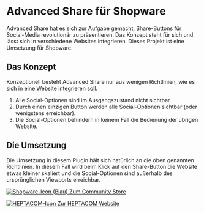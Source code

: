 # Advanced Share für Shopware

Advanced Share hat es sich zur Aufgabe gemacht, Share-Buttons für Social-Media revolutionär zu präsentieren. Das Konzept steht für sich und lässt sich in verschiedene Websites integrieren. Dieses Projekt ist eine Umsetzung für Shopware.

## Das Konzept

Konzeptionell besteht Advanced Share nur aus wenigen Richtlinien, wie es sich in eine Website integrieren soll.

1. Alle Social-Optionen sind im Ausgangszustand nicht sichtbar.
2. Durch einen einzigen Button werden alle Social-Optionen sichtbar (oder wenigstens erreichbar).
3. Die Social-Optionen behindern in keinem Fall die Bedienung der übrigen Website.

## Die Umsetzung

Die Umsetzung in diesem Plugin hält sich natürlich an die oben genannten Richtlinien. In diesem Fall wird beim Klick auf den Share-Button die Website etwas kleiner skaliert und die Social-Optionen sind außerhalb des ursprünglichen Viewports erreichbar.

[![Shopware-Icon (Blau)](https://de.shopware.com/media/image/sw-icon_blue16.png) Zum Community Store](https://store.shopware.com/hepta21674218489/advanced-share.html)

[![HEPTACOM-Icon](https://www.heptacom.de/fileadmin/templates/pages/heptacom/_resources/img/favicon/favicon-16x16.png) Zur HEPTACOM Website](https://www.heptacom.de)
